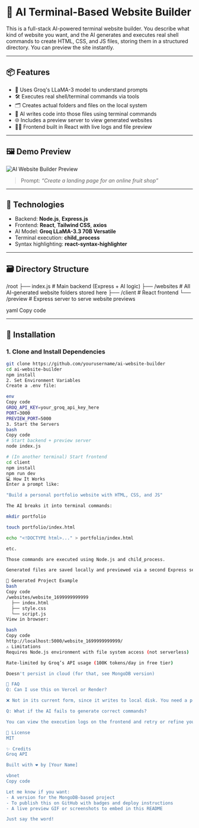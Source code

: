 # 🚀 AI Terminal-Based Website Builder

This is a full-stack AI-powered terminal website builder. You describe what kind of website you want, and the AI generates and executes real shell commands to create HTML, CSS, and JS files, storing them in a structured directory. You can preview the site instantly.

---

## 📦 Features

- 🤖 Uses Groq's LLaMA-3 model to understand prompts
- 🛠 Executes real shell/terminal commands via tools
- 🗂 Creates actual folders and files on the local system
- 🔧 AI writes code into those files using terminal commands
- 🌐 Includes a preview server to view generated websites
- 🧑‍💻 Frontend built in React with live logs and file preview

---

## 🖼 Demo Preview

![AI Website Builder Preview](preview.gif)  
> Prompt: _“Create a landing page for an online fruit shop”_

---

## 🧰 Technologies

- Backend: **Node.js**, **Express.js**
- Frontend: **React**, **Tailwind CSS**, **axios**
- AI Model: **Groq LLaMA-3.3 70B Versatile**
- Terminal execution: **child_process**
- Syntax highlighting: **react-syntax-highlighter**

---

## 🗃 Directory Structure

/root
├── index.js # Main backend (Express + AI logic)
├── /websites # All AI-generated website folders stored here
├── /client # React frontend
└── /preview # Express server to serve website previews

yaml
Copy code

---

## 🔧 Installation

### 1. Clone and Install Dependencies

```bash
git clone https://github.com/yourusername/ai-website-builder
cd ai-website-builder
npm install
2. Set Environment Variables
Create a .env file:

env
Copy code
GROQ_API_KEY=your_groq_api_key_here
PORT=3000
PREVIEW_PORT=5000
3. Start the Servers
bash
Copy code
# Start backend + preview server
node index.js

# (In another terminal) Start frontend
cd client
npm install
npm run dev
💻 How It Works
Enter a prompt like:

"Build a personal portfolio website with HTML, CSS, and JS"

The AI breaks it into terminal commands:

mkdir portfolio

touch portfolio/index.html

echo "<!DOCTYPE html>..." > portfolio/index.html

etc.

Those commands are executed using Node.js and child_process.

Generated files are saved locally and previewed via a second Express server.

📂 Generated Project Example
bash
Copy code
/websites/website_1699999999999
  ├── index.html
  ├── style.css
  └── script.js
View in browser:

bash
Copy code
http://localhost:5000/website_1699999999999/
⚠️ Limitations
Requires Node.js environment with file system access (not serverless)

Rate-limited by Groq’s API usage (100K tokens/day in free tier)

Doesn't persist in cloud (for that, see MongoDB version)

🙋 FAQ
Q: Can I use this on Vercel or Render?

❌ Not in its current form, since it writes to local disk. You need a persistent DB or object store.

Q: What if the AI fails to generate correct commands?

You can view the execution logs on the frontend and retry or refine your prompt.

📄 License
MIT

✨ Credits
Groq API

Built with ❤️ by [Your Name]

vbnet
Copy code

Let me know if you want:
- A version for the MongoDB-based project
- To publish this on GitHub with badges and deploy instructions
- A live preview GIF or screenshots to embed in this README

Just say the word!
